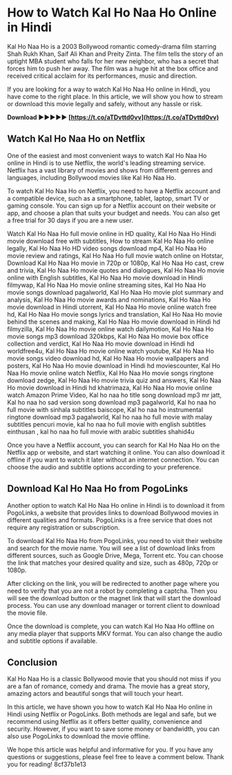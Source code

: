 
 
# How to Watch Kal Ho Naa Ho Online in Hindi
  
Kal Ho Naa Ho is a 2003 Bollywood romantic comedy-drama film starring Shah Rukh Khan, Saif Ali Khan and Preity Zinta. The film tells the story of an uptight MBA student who falls for her new neighbor, who has a secret that forces him to push her away. The film was a huge hit at the box office and received critical acclaim for its performances, music and direction.
  
If you are looking for a way to watch Kal Ho Naa Ho online in Hindi, you have come to the right place. In this article, we will show you how to stream or download this movie legally and safely, without any hassle or risk.
 
**Download ►►►►► [https://t.co/aTDvttd0vv](https://t.co/aTDvttd0vv)**


  
## Watch Kal Ho Naa Ho on Netflix
  
One of the easiest and most convenient ways to watch Kal Ho Naa Ho online in Hindi is to use Netflix, the world's leading streaming service. Netflix has a vast library of movies and shows from different genres and languages, including Bollywood movies like Kal Ho Naa Ho.
  
To watch Kal Ho Naa Ho on Netflix, you need to have a Netflix account and a compatible device, such as a smartphone, tablet, laptop, smart TV or gaming console. You can sign up for a Netflix account on their website or app, and choose a plan that suits your budget and needs. You can also get a free trial for 30 days if you are a new user.
 
Watch Kal Ho Naa Ho full movie online in HD quality,  Kal Ho Naa Ho Hindi movie download free with subtitles,  How to stream Kal Ho Naa Ho online legally,  Kal Ho Naa Ho HD video songs download mp4,  Kal Ho Naa Ho movie review and ratings,  Kal Ho Naa Ho full movie watch online on Hotstar,  Download Kal Ho Naa Ho movie in 720p or 1080p,  Kal Ho Naa Ho cast, crew and trivia,  Kal Ho Naa Ho movie quotes and dialogues,  Kal Ho Naa Ho movie online with English subtitles,  Kal Ho Naa Ho movie download in Hindi filmywap,  Kal Ho Naa Ho movie online streaming sites,  Kal Ho Naa Ho movie songs download pagalworld,  Kal Ho Naa Ho movie plot summary and analysis,  Kal Ho Naa Ho movie awards and nominations,  Kal Ho Naa Ho movie download in Hindi utorrent,  Kal Ho Naa Ho movie online watch free hd,  Kal Ho Naa Ho movie songs lyrics and translation,  Kal Ho Naa Ho movie behind the scenes and making,  Kal Ho Naa Ho movie download in Hindi hd filmyzilla,  Kal Ho Naa Ho movie online watch dailymotion,  Kal Ho Naa Ho movie songs mp3 download 320kbps,  Kal Ho Naa Ho movie box office collection and verdict,  Kal Ho Naa Ho movie download in Hindi hd worldfree4u,  Kal Ho Naa Ho movie online watch youtube,  Kal Ho Naa Ho movie songs video download hd,  Kal Ho Naa Ho movie wallpapers and posters,  Kal Ho Naa Ho movie download in Hindi hd moviescounter,  Kal Ho Naa Ho movie online watch Netflix,  Kal Ho Naa Ho movie songs ringtone download zedge,  Kal Ho Naa Ho movie trivia quiz and answers,  Kal Ho Naa Ho movie download in Hindi hd khatrimaza,  Kal Ho Naa Ho movie online watch Amazon Prime Video,  Kal ho naa ho title song download mp3 mr jatt,  Kal ho naa ho sad version song download mp3 pagalworld,  Kal ho naa ho full movie with sinhala subtitles baiscope,  Kal ho naa ho instrumental ringtone download mp3 pagalworld,  Kal ho naa ho full movie with malay subtitles pencuri movie,  kal ho naa ho full movie with english subtitles einthusan ,  kal ho naa ho full movie with arabic subtitles shahid4u
  
Once you have a Netflix account, you can search for Kal Ho Naa Ho on the Netflix app or website, and start watching it online. You can also download it offline if you want to watch it later without an internet connection. You can choose the audio and subtitle options according to your preference.
  
## Download Kal Ho Naa Ho from PogoLinks
  
Another option to watch Kal Ho Naa Ho online in Hindi is to download it from PogoLinks, a website that provides links to download Bollywood movies in different qualities and formats. PogoLinks is a free service that does not require any registration or subscription.
  
To download Kal Ho Naa Ho from PogoLinks, you need to visit their website and search for the movie name. You will see a list of download links from different sources, such as Google Drive, Mega, Torrent etc. You can choose the link that matches your desired quality and size, such as 480p, 720p or 1080p.
  
After clicking on the link, you will be redirected to another page where you need to verify that you are not a robot by completing a captcha. Then you will see the download button or the magnet link that will start the download process. You can use any download manager or torrent client to download the movie file.
  
Once the download is complete, you can watch Kal Ho Naa Ho offline on any media player that supports MKV format. You can also change the audio and subtitle options if available.
  
## Conclusion
  
Kal Ho Naa Ho is a classic Bollywood movie that you should not miss if you are a fan of romance, comedy and drama. The movie has a great story, amazing actors and beautiful songs that will touch your heart.
  
In this article, we have shown you how to watch Kal Ho Naa Ho online in Hindi using Netflix or PogoLinks. Both methods are legal and safe, but we recommend using Netflix as it offers better quality, convenience and security. However, if you want to save some money or bandwidth, you can also use PogoLinks to download the movie offline.
  
We hope this article was helpful and informative for you. If you have any questions or suggestions, please feel free to leave a comment below. Thank you for reading!
 8cf37b1e13
 
